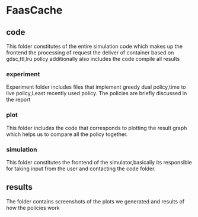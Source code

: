 # FaasCache

## code
This folder constitutes of the entire simulation code which makes up the frontend the processing of request the deliver of container based on gdsc,ttl,lru policy additionally also includes the code compile all results

### experiment
Experiment folder includes files that implement greedy dual policy,time to live policy,Least recently used policy. The policies are briefly discussed in the report

### plot
This folder includes the code that corresponds to plotting the result graph which helps us to compare all the policy together.

### simulation
This folder constitutes the frontend of the simulator,basically its responsible for taking input from the user and contacting the code folder.

## results

The folder contains screenshots of the plots we generated and results of how the policies work
